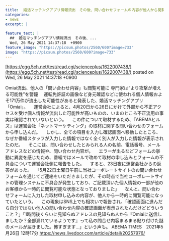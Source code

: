 ```yaml
---
title:  婚活マッチングアプリ情報流出　その後、問い合わせフォームの内容が他人から閲覧可能になるという不具合まで発生  
categories:
- news
excerpt: |
  
feature_text: |
  ##  婚活マッチングアプリ情報流出　その後、...
  Wed, 26 May 2021 14:37:18  +0900
feature_image: "https://picsum.photos/2560/600?image=733"
image: "https://picsum.photos/2560/600?image=733"
---
```


[https://egg.5ch.net/test/read.cgi/scienceplus/1622007438/](https://egg.5ch.net/test/read.cgi/scienceplus/1622007438/)
posted on Wed, 26 May 2021 14:37:18  +0900

<!--more-->

Omiai流出、他人の「問い合わせ内容」も閲覧可能に 専門家は“より攻撃が増える可能性”を警鐘 　運転免許証の画像など身元確認などに使われる個人情報およそ171万件が流出した可能性があると発表した、婚活マッチングアプリ「Omiai」。 　運営会社によると、4月20日から26日にかけて外部から不正アクセスを受け個人情報が流出した可能性が高いものの、いまのところ不正流用の事実は確認されていないという。 　この件について取材するため、『ABEMAヒルズ』は運営会社「ネットマーケティング」の取材に関する問い合わせのフォームから申し込んだ。 　しかし、全ての項目を入力し確認画面へ移動したところ、なぜか番組スタッフが入力した情報ではなく全く別人が入力した情報が表示されたのだ。 　そこには、問い合わせしたとみられる人の名前、電話番号、メールアドレスなどの情報や、問い合わせ内容が。 　エラーが出るなどフォームの挙動に異変を感じたため、番組ではメールで改めて取材の申し込みとフォームの不具合について運営会社側に報告をした。 　すると、23日夜に運営会社からの返答があった。 　「5月22日土曜日午前に当社コーポレートサイトのお問い合わせフォームを通じてご連絡をいただきましたが、その時点で当社コーポレートサイトの管理システムに不具合が発生しており、ご記載頂いた個人情報の一部が他のお客様から一時的に閲覧可能な状態となっておりました」 　なんと、問い合わせフォームに入力した取材申し込みの内容が、他人から一時的に閲覧可能になっていたという。 　この現象はSNS上でも相次いで報告され、「確認画面に進んだら自分ではない他人の問い合わせ内容の確認画面が表示されたんだけどどういうこと？」「1時間後くらいに見知らぬアドレスの見知らぬ人から『Omiaiに送信しましたか？全部漏れているようです』って私の問合せ内容まるまる貼り付けた謎のメールが届きました。怖すぎます…」という声も。 ABEMA TIMES　2021年5月26日 12時17分 https://news.livedoor.com/article/detail/20257976/
